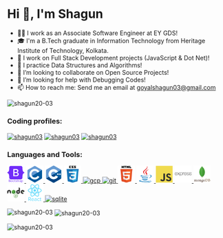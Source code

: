 ### <h1 align="left">Hi 👋, I'm Shagun</h1>
- 👩‍💻 I work as an Associate Software Engineer at EY GDS!
- 🎓 I'm a B.Tech graduate in Information Technology from Heritage Institute of Technology, Kolkata.
- 🔭 I work on Full Stack Development projects (JavaScript & Dot Net)!
- 🌱 I practice Data Structures and Algorithms!
- 👯 I’m looking to collaborate on Open Source Projects!
- 🤔 I’m looking for help with Debugging Codes!
- 📫 How to reach me: Send me an email at goyalshagun03@gmail.com



<p align="left"> <img src="https://komarev.com/ghpvc/?username=shagun20-03&label=Profile%20views&color=0e75b6&style=flat" alt="shagun20-03" /> </p>


  <h3 align="left">Coding profiles:</h3>
<p align="left">
  <a href="https://auth.geeksforgeeks.org/user/shagun03" target="blank"><img align="center" src="https://raw.githubusercontent.com/rahuldkjain/github-profile-readme-generator/master/src/images/icons/Social/geeks-for-geeks.svg" alt="shagun03" height="30" width="40" /></a>
  <a href="https://www.leetcode.com/shagun03" target="blank"><img align="center" src="https://raw.githubusercontent.com/rahuldkjain/github-profile-readme-generator/master/src/images/icons/Social/leet-code.svg" alt="shagun03" height="30" width="40" /></a>
<a href="https://www.hackerrank.com/shagun03" target="blank"><img align="center" src="https://raw.githubusercontent.com/rahuldkjain/github-profile-readme-generator/master/src/images/icons/Social/hackerrank.svg" alt="shagun03" height="30" width="40" /></a>
</p>

<h3 align="left">Languages and Tools:</h3>
<p align="left"> <a href="https://getbootstrap.com" target="_blank"> <img src="https://raw.githubusercontent.com/devicons/devicon/master/icons/bootstrap/bootstrap-plain-wordmark.svg" alt="bootstrap" width="40" height="40"/> </a> <a href="https://www.cprogramming.com/" target="_blank"> <img src="https://raw.githubusercontent.com/devicons/devicon/master/icons/c/c-original.svg" alt="c" width="40" height="40"/> </a> <a href="https://www.w3schools.com/cpp/" target="_blank"> <img src="https://raw.githubusercontent.com/devicons/devicon/master/icons/cplusplus/cplusplus-original.svg" alt="cplusplus" width="40" height="40"/> </a> <a href="https://www.w3schools.com/css/" target="_blank"> <img src="https://raw.githubusercontent.com/devicons/devicon/master/icons/css3/css3-original-wordmark.svg" alt="css3" width="40" height="40"/> </a> <a href="https://cloud.google.com" target="_blank"> <img src="https://www.vectorlogo.zone/logos/google_cloud/google_cloud-icon.svg" alt="gcp" width="40" height="40"/> </a> <a href="https://git-scm.com/" target="_blank"> <img src="https://www.vectorlogo.zone/logos/git-scm/git-scm-icon.svg" alt="git" width="40" height="40"/> </a> <a href="https://www.w3.org/html/" target="_blank"> <img src="https://raw.githubusercontent.com/devicons/devicon/master/icons/html5/html5-original-wordmark.svg" alt="html5" width="40" height="40"/> </a> <a href="https://www.java.com" target="_blank"> <img src="https://raw.githubusercontent.com/devicons/devicon/master/icons/java/java-original.svg" alt="java" width="40" height="40"/> </a> <a href="https://developer.mozilla.org/en-US/docs/Web/JavaScript" target="_blank"> <img src="https://raw.githubusercontent.com/devicons/devicon/master/icons/javascript/javascript-original.svg" alt="javascript" width="40" height="40"/> </a> <a href="https://expressjs.com" target="_blank" rel="noreferrer"> <img src="https://raw.githubusercontent.com/devicons/devicon/master/icons/express/express-original-wordmark.svg" alt="express" width="40" height="40"/> </a> <a href="https://www.mongodb.com/" target="_blank" rel="noreferrer"> <img src="https://raw.githubusercontent.com/devicons/devicon/master/icons/mongodb/mongodb-original-wordmark.svg" alt="mongodb" width="40" height="40"/> </a> <a href="https://nodejs.org" target="_blank" rel="noreferrer"> <img src="https://raw.githubusercontent.com/devicons/devicon/master/icons/nodejs/nodejs-original-wordmark.svg" alt="nodejs" width="40" height="40"/> </a> <a href="https://reactjs.org/" target="_blank" rel="noreferrer"> <img src="https://raw.githubusercontent.com/devicons/devicon/master/icons/react/react-original-wordmark.svg" alt="react" width="40" height="40"/> </a> <a href="https://www.sqlite.org/" target="_blank" rel="noreferrer"> <img src="https://www.vectorlogo.zone/logos/sqlite/sqlite-icon.svg" alt="sqlite" width="40" height="40"/> </a></p>

<p><img align="left" src="https://github-readme-stats.vercel.app/api/top-langs?username=shagun20-03&show_icons=true&locale=en&layout=compact" alt="shagun20-03" /></p>

<p>&nbsp;<img align="center" src="https://github-readme-stats.vercel.app/api?username=shagun20-03&show_icons=true&locale=en" alt="shagun20-03" /></p>

<p><img align="center" src="https://github-readme-streak-stats.herokuapp.com/?user=shagun20-03&" alt="shagun20-03" /></p>
